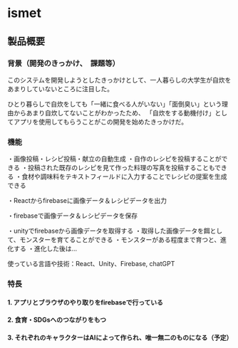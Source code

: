 # ismet

## 製品概要



### 背景（開発のきっかけ、　課題等）

このシステムを開発しようとしたきっかけとして、一人暮らしの大学生が自炊をあまりしていないところに注目した。

ひとり暮らしで自炊をしても「一緒に食べる人がいない」「面倒臭い」という理由からあまり自炊してないことがわかったため、
「自炊をする動機付け」としてアプリを使用してもらうことがこの開発を始めたきっかけだ。


### 機能

・画像投稿・レシピ投稿・献立の自動生成
  ・自作のレシピを投稿することができる
  ・投稿された既存のレシピを見て作った料理の写真を投稿することもできる
  ・食材や調味料をテキストフィールドに入力することでレシピの提案を生成できる

・Reactからfirebaseに画像データ＆レシピデータを出力

・firebaseで画像データ＆レシピデータを保存

・unityでfirebaseから画像データを取得する
  ・取得した画像データを餌として、モンスターを育てることができる
    ・モンスターがある程度まで育つと、進化する
    ・進化した後は...


使っている言語や技術：React、Unity、Firebase, chatGPT



### 特長

#### 1. アプリとブラウザのやり取りをfirebaseで行っている
#### 2. 食育・SDGsへのつながりをもつ
#### 3. それぞれのキャラクターはAIによって作られ、唯一無二のものになる（予定）

